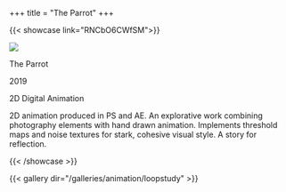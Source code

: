 +++
title = "The Parrot"
+++

{{< showcase link="RNCbO6CWfSM">}}

![](/thumbnails/animation/tb_theparrot.png)

The Parrot

2019

2D Digital Animation

2D animation produced in PS and AE.  An explorative work combining photography elements with hand drawn animation.  Implements threshold maps and noise textures for stark, cohesive visual style.  A story for reflection.

{{< /showcase >}}

{{< gallery dir="/galleries/animation/loopstudy" >}}